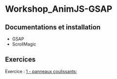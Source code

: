 # Workshop_AnimJS-GSAP

## Documentations et installation
*	GSAP
*	ScrollMagic

## Exercices

Exercice : [1 - panneaux coulissants](./Exercice_1);
